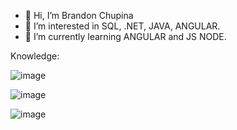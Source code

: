 - 👋 Hi, I’m Brandon Chupina
- 👀 I’m interested in SQL, .NET, JAVA, ANGULAR.
- 🌱 I’m currently learning ANGULAR and JS NODE.

Knowledge:

![image](https://user-images.githubusercontent.com/101367252/178640855-bf911402-dec1-401a-b5f1-73fdba63fab1.png)

![image](https://user-images.githubusercontent.com/101367252/178641243-2a92778d-800e-4984-8fb6-686255c4d78a.png)

![image](https://user-images.githubusercontent.com/101367252/178641345-19fd5de0-fb2c-411c-bc74-c724c05e6595.png)


